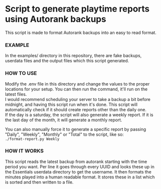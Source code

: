# Script to generate playtime reports using Autorank backups

This script is made to format Autorank backups into an easy to read format.  

### EXAMPLE

In the examples/ directory in this repository, there are fake backups, userdata files and the output files which this script generated.  

### HOW TO USE

Modify the .env file in this directory and change the values to the proper locations for your setup.  You can then run the command, it'll run on the latest files.  
I would recommend scheduling your server to take a backup a bit before midnight, and having this script run when it's done. This script will automatically check if it should create reports other than the daily one.  
If the day is a saturday, the script will also generate a weekly report. If it is the last day of the month, it will generate a monthly report.  

You can also manually force it to generate a specific report by passing "Daily", "Weekly", "Monthly" or "Total" to the script, like so:  
`./format-report.py Weekly`  

### HOW IT WORKS

This script reads the latest backup from autorank starting with the time period you want. Per line it goes through every UUID and looks these up in the Essentials userdata directory to get the username. It then formats the minutes played into a human readable format. It stores these in a list which is sorted and then written to a file.  